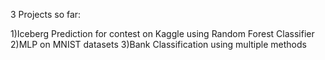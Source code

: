 3 Projects so far:

1)Iceberg Prediction for contest on Kaggle using Random Forest Classifier
2)MLP on MNIST datasets
3)Bank Classification using multiple methods
